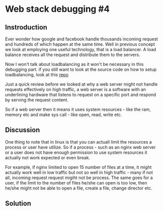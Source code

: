 # Web stack debugging #4

## Instroduction 
Ever wonder how google and facebook handle thousands incoming request and hundreds of which happen at the same time. Well in previous concept we look at employing one useful technology, that is a load balancer. A load balance receives all the request and distribute them to the servers.

Now I won't talk about loadbalancing as it won't be necessary in this debugging part. if you still want to look at the source code on how to setup loadbalancing, look at this [repo](https://github.com/davidddeveloper/alx-system_engineering-devops/tree/master/0x0F-load_balancer)

Just a quick review before we looked at why a web server might not handle requests effectively on high traffic, a web server is a software with an underlining hardware that listens to request on a specific port and respond by serving the request content. 

So if a web server then it means it uses system resources - like the ram, memory etc and make sys call - like open, read, write etc.

## Discussion
One thing to note that in linux is that you can actuall limit the resources a process or user have utilize. So if a process - such as an nginx web server or a user does not have enough permission to use system resources it actually not work expected or even break.

For example, if nginx limited to open 15 number of files at a time, it might actually work well in low traffic but not so well in high traffic - many if not all, incoming request request migiht not be process. The same goes for a user, if the limit to the number of files he/she can open is too low, then he/she might not be able to open a file, create a file, change director etc. 

## Solution

